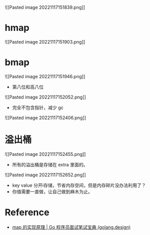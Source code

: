 ![[Pasted image 20221117151839.png]]

# hmap

![[Pasted image 20221117151903.png]]

# bmap

![[Pasted image 20221117151946.png]]

- 第八位和高八位

![[Pasted image 20221117152052.png]]

- 完全不包含指针，减少 gc

![[Pasted image 20221117152406.png]]

# 溢出桶

![[Pasted image 20221117152455.png]]

- 所有的溢出桶是存储在 extra 里面的。

![[Pasted image 20221117152652.png]]

- key value 分开i存储，节省内存空间，但是内存碎片没办法利用了？
- 你值需要一直做，让自己做到麻木为止。

# Reference
- [map 的实现原理 | Go 程序员面试笔试宝典 (golang.design)](https://golang.design/go-questions/map/principal/)
